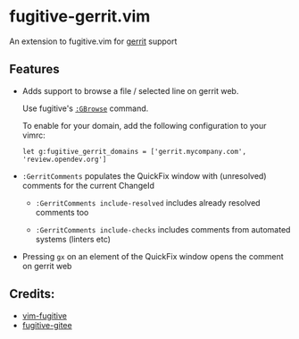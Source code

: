 # fugitive-gerrit.vim

An extension to fugitive.vim for [gerrit](https://www.gerritcodereview.com/) support

## Features

* Adds support to browse a file / selected line on gerrit web.

    Use fugitive's [`:GBrowse`](https://github.com/tpope/vim-fugitive/blob/46652a304f0b89f36d70cee954d77e467ec0f6de/doc/fugitive.txt#L234) command.

    To enable for your domain, add the following configuration to your vimrc:

    ```vim
    let g:fugitive_gerrit_domains = ['gerrit.mycompany.com', 'review.opendev.org']
    ```

* `:GerritComments` populates the QuickFix window with (unresolved) comments for the current ChangeId

    * `:GerritComments include-resolved` includes already resolved comments too

    * `:GerritComments include-checks` includes comments from automated systems (linters etc)

* Pressing `gx` on an element of the QuickFix window opens the comment on gerrit web

## Credits:
* [vim-fugitive](https://github.com/tpope/vim-fugitive)
* [fugitive-gitee](https://github.com/LinuxSuRen/fugitive-gitee.vim/)

